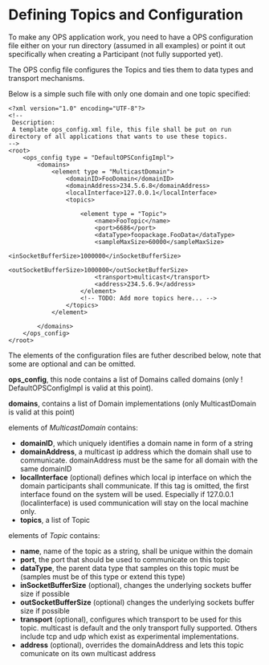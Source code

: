 # Defining Topics and Configuration #

To make any OPS application work, you need to have a OPS configuration file either on your run directory (assumed in all examples) or point it out specifically when creating a Participant (not fully supported yet).

The OPS config file configures the Topics and ties them to data types and transport mechanisms.

Below is a simple such file with only one domain and one topic specified:

```
<?xml version="1.0" encoding="UTF-8"?>
<!--
 Description:
 A template ops_config.xml file, this file shall be put on run directory of all applications that wants to use these topics.
-->
<root>
    <ops_config type = "DefaultOPSConfigImpl">
        <domains>
            <element type = "MulticastDomain">
                <domainID>FooDomain</domainID>
                <domainAddress>234.5.6.8</domainAddress>
                <localInterface>127.0.0.1</localInterface>
                <topics>
                    
                    <element type = "Topic">
                        <name>FooTopic</name>
                        <port>6686</port>
                        <dataType>foopackage.FooData</dataType>
                        <sampleMaxSize>60000</sampleMaxSize>
                        <inSocketBufferSize>1000000</inSocketBufferSize>
                        <outSocketBufferSize>1000000</outSocketBufferSize>
                        <transport>multicast</transport>
                        <address>234.5.6.9</address>
                    </element>
                    <!-- TODO: Add more topics here... -->
                </topics>
            </element>

        </domains>
    </ops_config>
</root>

```

The elements of the configuration files are futher described below, note that some are optional and can be omitted.

**ops\_config**, this node contains a list of Domains called domains (only ! DefaultOPSConfigImpl is valid at this point).

**domains**, contains a list of Domain implementations (only MulticastDomain is valid at this point)

elements of _MulticastDomain_ contains:
  * **domainID**, which uniquely identifies a domain name in form of a string
  * **domainAddress**, a multicast ip address which the domain shall use to communicate. domainAddress must be the same for all domain with the same domainID
  * **localInterface** (optional) defines which local ip interface on which the domain participants shall communicate. If this tag is omitted, the first interface found on the system will be used. Especially if 127.0.0.1 (localinterface) is used communication will stay on the local machine only.
  * **topics**, a list of Topic

elements of _Topic_ contains:
  * **name**, name of the topic as a string, shall be unique within the domain
  * **port**, the port that should be used to communicate on this topic
  * **dataType**, the parent data type that samples on this topic must be (samples must be of this type or extend this type)
  * **inSocketBufferSize** (optional), changes the underlying sockets buffer size if possible
  * **outSocketBufferSize** (optional) changes the underlying sockets buffer size if possible
  * **transport** (optional), configures which transport to be used for this topic. multicast is default and the only transport fully supported. Others include tcp and udp which exist as experimental implementations.
  * **address** (optional), overrides the domainAddress and lets this topic comunicate on its own multicast address